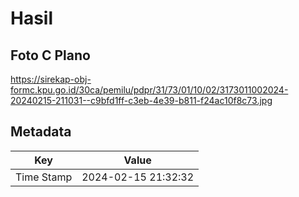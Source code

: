 # Hasil

## Foto C Plano

https://sirekap-obj-formc.kpu.go.id/30ca/pemilu/pdpr/31/73/01/10/02/3173011002024-20240215-211031--c9bfd1ff-c3eb-4e39-b811-f24ac10f8c73.jpg


## Metadata

| Key        | Value               |
| ---------- | ------------------- |
| Time Stamp | 2024-02-15 21:32:32 |




